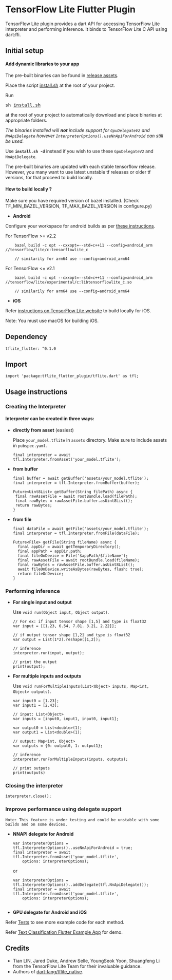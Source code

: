 

# TensorFlow Lite Flutter Plugin

TensorFlow Lite plugin provides a dart API for accessing TensorFlow Lite interpreter and performing inference. It binds to TensorFlow Lite C API using dart:ffi. 

## Initial setup
#### Add dynamic libraries to your app

The pre-built binaries can be found in [release assets](https://github.com/am15h/tflite_flutter_plugin/releases).

Place the script [install.sh](https://github.com/am15h/tflite_flutter_plugin/blob/master/install.sh) at the root of your project.

Run <pre>sh [install.sh](https://github.com/am15h/tflite_flutter_plugin/blob/master/install.sh)</pre> at the root of your project to automatically download and place binaries at appropriate folders.

*The binaries installed will **not** include support for `GpuDelegateV2` and `NnApiDelegate` however `InterpreterOptions().useNnApiForAndroid` can still be used.* 

Use **`install.sh -d`** instead if you wish to use these `GpuDelegateV2` and `NnApiDelegate`.

The pre-built binaries are updated with each stable tensorflow release. However, you many want to use latest unstable tf releases or older tf versions, 
for that proceed to build locally.   

#### How to build locally ?

Make sure you have required version of bazel installed. (Check TF_MIN_BAZEL_VERSION, TF_MAX_BAZEL_VERSION in configure.py)

* **Android**

Configure your workspace for android builds as per [these instructions](https://github.com/tensorflow/tensorflow/blob/master/tensorflow/lite/g3doc/guide/android.md#configure-workspace-and-bazelrc). 

For TensorFlow >= v2.2
```
    bazel build -c opt --cxxopt=--std=c++11 --config=android_arm //tensorflow/lite/c:tensorflowlite_c
    
    // similarily for arm64 use --config=android_arm64
```

For TensorFlow <= v2.1
```
    bazel build -c opt --cxxopt=--std=c++11 --config=android_arm //tensorflow/lite/experimental/c:libtensorflowlite_c.so
    
    // similarily for arm64 use --config=android_arm64
```

* **iOS**

Refer [instructions on TensorFlow Lite website](https://www.tensorflow.org/lite/guide/build_ios#install_bazel) to build locally for iOS. 

Note: You must use macOS for building iOS.

## Dependency

`tflite_flutter: ^0.1.0`

##  Import

    import 'package:tflite_flutter_plugin/tflite.dart' as tfl;

## Usage instructions

### Creating the Interpreter


#### Interpreter can be created in three ways:

* **directly from asset** (easiest)

	Place `your_model.tflite` in `assets` directory. Make sure to include assets in `pubspec.yaml`.

	```
	final interpreter = await tfl.Interpreter.fromAsset('your_model.tflite');
	```
	
* **from buffer**
	```
    final buffer = await getBuffer('assets/your_model.tflite');
    final interpreter = tfl.Interpreter.fromBuffer(buffer);

	Future<Uint8List> getBuffer(String filePath) async {  
	 final rawAssetFile = await rootBundle.load(filePath);  
	 final rawBytes = rawAssetFile.buffer.asUint8List();  
	 return rawBytes;  
	}
	```

* **from file**

   ```
   final dataFile = await getFile('assets/your_model.tflite');
   final interpreter = tfl.Interpreter.fromFile(dataFile);
   
   Future<File> getFile(String fileName) async {
     final appDir = await getTemporaryDirectory();
     final appPath = appDir.path;
     final fileOnDevice = File('$appPath/$fileName');
     final rawAssetFile = await rootBundle.load(fileName);
     final rawBytes = rawAssetFile.buffer.asUint8List();
     await fileOnDevice.writeAsBytes(rawBytes, flush: true);
     return fileOnDevice;
   }
   ```

### Performing inference

* **For single input and output**
	
	Use `void run(Object input, Object output)`. 
	```
	// For ex: if input tensor shape [1,5] and type is float32
	var input = [[1.23, 6.54, 7.81. 3.21, 2.22]];
	
	// if output tensor shape [1,2] and type is float32
	var output = List(1*2).reshape([1,2]);

	// inference
	interpreter.run(input, output);
	
	// print the output
	print(output);
	```
  


* **For multiple inputs and outputs**
             
	Use `void runForMultipleInputs(List<Object> inputs, Map<int, Object> outputs)`.
	```
	var input0 = [1.23];  
	var input1 = [2.43];  
	
	// input: List<Object>
	var inputs = [input0, input1, input0, input1];  
	
	var output0 = List<double>(1);  
	var output1 = List<double>(1);
	
	// output: Map<int, Object>   
	var outputs = {0: output0, 1: output1};
	
	// inference  
	interpreter.runForMultipleInputs(inputs, outputs);
	
	// print outputs
	print(outputs)
	```

### Closing the interpreter

```
interpreter.close();
```

### Improve performance using delegate support

    Note: This feature is under testing and could be unstable with some builds and on some devices.

* **NNAPI delegate for Android**

    ```
    var interpreterOptions = tfl.InterpreterOptions()..useNnApiForAndroid = true;
    final interpreter = await tfl.Interpreter.fromAsset('your_model.tflite',
        options: interpreterOptions);
    
    ```
    or
    
    ```
    var interpreterOptions = tfl.InterpreterOptions()..addDelegate(tfl.NnApiDelegate());
    final interpreter = await tfl.Interpreter.fromAsset('your_model.tflite',
        options: interpreterOptions);
        
    ```


* **GPU delegate for Android and iOS**
    

Refer [Tests](https://github.com/am15h/tflite_flutter_plugin/blob/master/example/test/tflite_flutter_plugin_example_e2e.dart) to see more example code for each method.

Refer [Text Classification Flutter Example App](https://github.com/am15h/tflite_flutter_plugin/tree/master/example) for demo.

## Credits

* Tian LIN, Jared Duke, Andrew Selle, YoungSeok Yoon, Shuangfeng Li from the TensorFlow Lite Team for their invaluable guidance.
* Authors of [dart-lang/tflite_native](https://github.com/dart-lang/tflite_native).